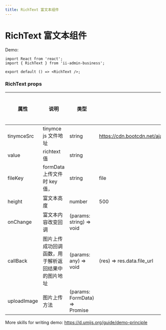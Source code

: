 ```yaml
---
title: RichText 富文本组件
---
```


# RichText 富文本组件

Demo:

```tsx
import React from 'react';
import { RichText } from 'ii-admin-business';

export default () => <RichText />;
```

### RichText props

| 属性        | 说明                                               | 类型                          | 默认值                                                         | 是否必传 | 版本 |
| ----------- | -------------------------------------------------- | ----------------------------- | -------------------------------------------------------------- | -------- | ---- |
| tinymceSrc  | tinymce js 文件地址                                | string                        | https://cdn.bootcdn.net/ajax/libs/tinymce/5.5.1/tinymce.min.js | 否       |      |
| value       | richtext 值                                        | string                        |                                                                | 是       |      |
| fileKey     | formData 上传文件时 key 值，                       | string                        | file                                                           | 否       |      |
| height      | 富文本高度                                         | number                        | 500                                                            | 否       |      |
| onChange    | 富文本内容改变回调                                 | (params: string) => void      |                                                                | 是       |      |
| callBack    | 图片上传成功回调函数，用于解析返回结果中的图片地址 | (params: any) => void         | (res) => res.data.file_url                                     | 否       |      |
| uploadImage | 图片上传方法                                       | (params: FormData) => Promise |                                                                | 否       |      |

More skills for writing demo: https://d.umijs.org/guide/demo-principle
